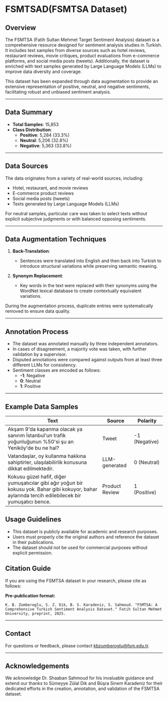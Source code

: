 # FSMTSAD(FSMTSA Dataset)

## Overview
The FSMTSA (Fatih Sultan Mehmet Target Sentiment Analysis) dataset is a comprehensive resource designed for sentiment analysis studies in Turkish. It includes text samples from diverse sources such as hotel reviews, restaurant reviews, movie critiques, product evaluations from e-commerce platforms, and social media posts (tweets). Additionally, the dataset is enriched with text samples generated by Large Language Models (LLMs) to improve data diversity and coverage.

This dataset has been expanded through data augmentation to provide an extensive representation of positive, neutral, and negative sentiments, facilitating robust and unbiased sentiment analysis.

---

## Data Summary
- **Total Samples**: 15,853
- **Class Distribution**:
  - **Positive**: 5,284 (33.3%)
  - **Neutral**: 5,206 (32.8%)
  - **Negative**: 5,363 (33.8%)

---

## Data Sources
The data originates from a variety of real-world sources, including:
- Hotel, restaurant, and movie reviews
- E-commerce product reviews
- Social media posts (tweets)
- Texts generated by Large Language Models (LLMs)

For neutral samples, particular care was taken to select texts without explicit subjective judgments or with balanced opposing sentiments.

---

## Data Augmentation Techniques
1. **Back-Translation**:
   - Sentences were translated into English and then back into Turkish to introduce structural variations while preserving semantic meaning.

2. **Synonym Replacement**:
   - Key words in the text were replaced with their synonyms using the WordNet lexical database to create contextually equivalent variations.

During the augmentation process, duplicate entries were systematically removed to ensure data quality.

---

## Annotation Process
- The dataset was annotated manually by three independent annotators.
- In cases of disagreement, a majority vote was taken, with further validation by a supervisor.
- Disputed annotations were compared against outputs from at least three different LLMs for consistency.
- Sentiment classes are encoded as follows:
  - **-1**: Negative
  - **0**: Neutral
  - **1**: Positive

---

## Example Data Samples
| **Text** | **Source** | **Polarity** |
|---|---|---|
| Akşam 9'da kapanma olacak ya sanırım İstanbul'un trafik yoğunluğunun %50'si şu an Yeniköy'de bu ne hal? | Tweet | -1 (Negative) |
| Vatandaşlar, oy kullanma hakkına sahiptirler, ulaşılabilirlik konusuna dikkat edilmektedir. | LLM-generated | 0 (Neutral) |
| Kokusu güzel hafif, diğer yumuşatıcılar gibi ağır yoğun bir kokusu yok. Bahar gibi kokuyor, bahar aylarında tercih edilebilecek bir yumuşatıcı bence. | Product Review | 1 (Positive) |


## Usage Guidelines
- This dataset is publicly available for academic and research purposes.
- Users must properly cite the original authors and reference the dataset in their publications.
- The dataset should not be used for commercial purposes without explicit permission.
  
## Citation Guide

If you are using the FSMTSA dataset in your research, please cite as follows:

**Pre-publication format:**
```
K. B. Zumberoglu, S. Z. Dik, B. S. Karadeniz, S. Sahmoud. "FSMTSA: A Comprehensive Turkish Sentiment Analysis Dataset." Fatih Sultan Mehmet University, preprint, 2025.
```

---

## Contact
For questions or feedback, please contact kbzumberoglu@fsm.edu.tr.

---

## Acknowledgements
We acknowledge Dr. Shaaban Sahmoud for his invaluable guidance and extend our thanks to Sümeyye Zülal Dik and Büşra Sinem Karadeniz for their dedicated efforts in the creation, annotation, and validation of the FSMTSA dataset.




